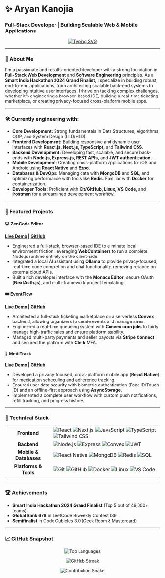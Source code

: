 # ✨ Aryan Kanojia
### Full-Stack Developer | Building Scalable Web & Mobile Applications
<p align="center">
  <a href="https://git.io/typing-svg"><img src="https://readme-typing-svg.demolab.com?font=Fira+Code&weight=600&size=25&pause=1000&color=20F79A&center=true&vCenter=true&width=435&lines=Full-Stack+Development;React+%26+Next.js;Node.js+%26+Express.js;React+Native;DevOps+%26+System+Design" alt="Typing SVG" /></a>
</p>

---

### 🌟 About Me
I'm a passionate and results-oriented developer with a strong foundation in **Full-Stack Web Development** and **Software Engineering** principles. As a **Smart India Hackathon 2024 Grand Finalist**, I specialize in building robust, end-to-end applications, from architecting scalable back-end systems to developing intuitive user interfaces. I thrive on tackling complex challenges, whether it's engineering a browser-based IDE, building a real-time ticketing marketplace, or creating privacy-focused cross-platform mobile apps.

---

### 🛠️ Currently engineering with:

-   **Core Development:** Strong fundamentals in Data Structures, Algorithms, OOP, and System Design (LLD/HLD).
-   **Frontend Development:** Building responsive and dynamic user interfaces with **React.js, Next.js, TypeScript,** and **Tailwind CSS**.
-   **Backend Development:** Developing fast, scalable, and secure back-ends with **Node.js, Express.js, REST APIs,** and **JWT authentication**.
-   **Mobile Development:** Creating cross-platform applications for iOS and Android using **React Native** and **Expo**.
-   **Databases & DevOps:** Managing data with **MongoDB** and **SQL**, and optimizing performance with tools like **Redis**. Familiar with **Docker** for containerization.
-   **Developer Tools:** Proficient with **Git/GitHub, Linux, VS Code,** and **Postman** for a streamlined development workflow.

---

### 🚀 Featured Projects

#### 💻 ZenCode Editor
**[Live Demo](https://your-live-demo-link.com) | [GitHub](https://github.com/aryank354/your-repo-link)**
-   Engineered a full-stack, browser-based IDE to eliminate local environment friction, leveraging **WebContainers** to run a complete Node.js runtime entirely on the client-side.
-   Integrated a local AI assistant using **Ollama** to provide privacy-focused, real-time code completion and chat functionality, removing reliance on external cloud APIs.
-   Built a rich developer interface with the **Monaco Editor**, secure OAuth (**NextAuth.js**), and multi-framework project templating.

#### 🎟️ EventFlow
**[Live Demo](https://your-live-demo-link.com) | [GitHub](https://github.com/aryank354/your-repo-link)**
-   Architected a full-stack ticketing marketplace on a serverless **Convex** backend, allowing organizers to create events and manage sales.
-   Engineered a real-time queueing system with **Convex cron jobs** to fairly manage high-traffic sales and ensure platform stability.
-   Managed multi-party payments and seller payouts via **Stripe Connect** and secured the platform with **Clerk** MFA.

#### 💊 MediTrack
**[Live Demo](https://your-live-demo-link.com) | [GitHub](https://github.com/aryank354/your-repo-link)**
-   Developed a privacy-focused, cross-platform mobile app (**React Native**) for medication scheduling and adherence tracking.
-   Ensured user data security with biometric authentication (Face ID/Touch ID) and an offline-first approach using **AsyncStorage**.
-   Implemented a complete user workflow with custom push notifications, refill tracking, and progress history.

---

### 🧠 Technical Stack

<table>
  <tr>
    <td align="center"><strong>Frontend</strong></td>
    <td>
      <img src="https://img.shields.io/badge/React-61DAFB?style=for-the-badge&logo=react&logoColor=black" alt="React" />
      <img src="https://img.shields.io/badge/Next.js-000000?style=for-the-badge&logo=nextdotjs&logoColor=white" alt="Next.js" />
      <img src="https://img.shields.io/badge/JavaScript-F7DF1E?style=for-the-badge&logo=javascript&logoColor=black" alt="JavaScript" />
      <img src="https://img.shields.io/badge/TypeScript-3178C6?style=for-the-badge&logo=typescript&logoColor=white" alt="TypeScript" />
      <img src="https://img.shields.io/badge/Tailwind_CSS-38B2AC?style=for-the-badge&logo=tailwind-css&logoColor=white" alt="Tailwind CSS" />
    </td>
  </tr>
  <tr>
    <td align="center"><strong>Backend</strong></td>
    <td>
      <img src="https://img.shields.io/badge/Node.js-339933?style=for-the-badge&logo=nodedotjs&logoColor=white" alt="Node.js" />
      <img src="https://img.shields.io/badge/Express-000000?style=for-the-badge&logo=express&logoColor=white" alt="Express" />
      <img src="https://img.shields.io/badge/Convex-2E8555?style=for-the-badge&logo=convex&logoColor=white" alt="Convex" />
      <img src="https://img.shields.io/badge/JWT-000000?style=for-the-badge&logo=jsonwebtokens&logoColor=white" alt="JWT" />
    </td>
  </tr>
  <tr>
    <td align="center"><strong>Mobile & Databases</strong></td>
    <td>
      <img src="https://img.shields.io/badge/React_Native-61DAFB?style=for-the-badge&logo=react&logoColor=black" alt="React Native" />
      <img src="https://img.shields.io/badge/MongoDB-47A248?style=for-the-badge&logo=mongodb&logoColor=white" alt="MongoDB" />
      <img src="https://img.shields.io/badge/Redis-DC382D?style=for-the-badge&logo=redis&logoColor=white" alt="Redis" />
       <img src="https://img.shields.io/badge/SQL-4479A1?style=for-the-badge&logo=postgresql&logoColor=white" alt="SQL" />
    </td>
  </tr>
    <tr>
    <td align="center"><strong>Platforms & Tools</strong></td>
    <td>
      <img src="https://img.shields.io/badge/Git-F05032?style=for-the-badge&logo=git&logoColor=white" alt="Git" />
      <img src="https://img.shields.io/badge/GitHub-181717?style=for-the-badge&logo=github&logoColor=white" alt="GitHub" />
      <img src="https://img.shields.io/badge/Docker-2496ED?style=for-the-badge&logo=docker&logoColor=white" alt="Docker" />
      <img src="https://img.shields.io/badge/Linux-FCC624?style=for-the-badge&logo=linux&logoColor=black" alt="Linux" />
      <img src="https://img.shields.io/badge/VS_Code-007ACC?style=for-the-badge&logo=visual-studio-code&logoColor=white" alt="VS Code" />
    </td>
  </tr>
</table>

---

### 🏆 Achievements
-   **Smart India Hackathon 2024 Grand Finalist** (Top 5 out of 49,000+ teams)
-   **Global Rank 678** in LeetCode Biweekly Contest 139
-   **Semifinalist** in Code Cubicles 3.0 (Geek Room & Mastercard)

---

### 📈 GitHub Snapshot

<p align="center">
  <img src="https://github-readme-stats.vercel.app/api/top-langs/?username=Aryankanojia9654&layout=compact&theme=transparent&hide_border=true&langs_count=8" alt="Top Languages" />
</p>
<p align="center">
  <img src="https://github-readme-streak-stats.herokuapp.com/?user=Aryankanojia9654&theme=dark&hide_border=true" alt="GitHub Streak" />
</p>
<p align="center">
  <img src="https://raw.githubusercontent.com/Aryankanojia9654/Aryankanojia9654/output/github-contribution-grid-snake.svg" alt="Contribution Snake" />
</p>
